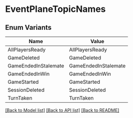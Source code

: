 # EventPlaneTopicNames

## Enum Variants

| Name | Value |
|---- | -----|
| AllPlayersReady | AllPlayersReady |
| GameDeleted | GameDeleted |
| GameEndedInStalemate | GameEndedInStalemate |
| GameEndedInWin | GameEndedInWin |
| GameStarted | GameStarted |
| SessionDeleted | SessionDeleted |
| TurnTaken | TurnTaken |


[[Back to Model list]](../README.md#documentation-for-models) [[Back to API list]](../README.md#documentation-for-api-endpoints) [[Back to README]](../README.md)



